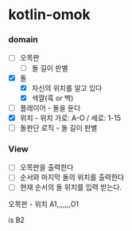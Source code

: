 # kotlin-omok

### domain

- [ ] 오목판
    - [ ] 돌 길이 판별
- [x] 돌
    - [x] 자신의 위치를 알고 있다
    - [x] 색깔(흑 or 백)
- [ ] 플레이어 - 돌을 둔다
- [x] 위치 - 위치 가로: A-O / 세로: 1-15
- [ ] 돌판단 로직 - 돌 길이 판별

### View

- [ ] 오목판을 출력한다
- [ ] 순서와 마지막 돌의 위치를 출력한다
- [ ] 현재 순서의 돌 위치를 입력 받는다.

오목판 - 위치 A1,,,,,,,O1

is
B2
